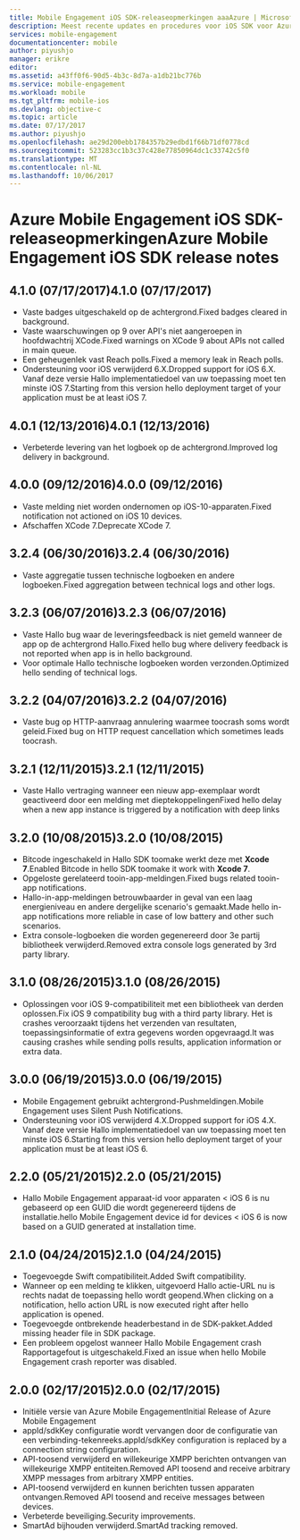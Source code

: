 ```yaml
---
title: Mobile Engagement iOS SDK-releaseopmerkingen aaaAzure | Microsoft Docs
description: Meest recente updates en procedures voor iOS SDK voor Azure Mobile Engagement
services: mobile-engagement
documentationcenter: mobile
author: piyushjo
manager: erikre
editor: 
ms.assetid: a43ff0f6-90d5-4b3c-8d7a-a1db21bc776b
ms.service: mobile-engagement
ms.workload: mobile
ms.tgt_pltfrm: mobile-ios
ms.devlang: objective-c
ms.topic: article
ms.date: 07/17/2017
ms.author: piyushjo
ms.openlocfilehash: ae29d200ebb1784357b29edbd1f66b71df0778cd
ms.sourcegitcommit: 523283cc1b3c37c428e77850964dc1c33742c5f0
ms.translationtype: MT
ms.contentlocale: nl-NL
ms.lasthandoff: 10/06/2017
---
```

# <a name="azure-mobile-engagement-ios-sdk-release-notes"></a><span data-ttu-id="12697-103">Azure Mobile Engagement iOS SDK-releaseopmerkingen</span><span class="sxs-lookup"><span data-stu-id="12697-103">Azure Mobile Engagement iOS SDK release notes</span></span>

## <a name="410-07172017"></a><span data-ttu-id="12697-104">4.1.0 (07/17/2017)</span><span class="sxs-lookup"><span data-stu-id="12697-104">4.1.0 (07/17/2017)</span></span>
* <span data-ttu-id="12697-105">Vaste badges uitgeschakeld op de achtergrond.</span><span class="sxs-lookup"><span data-stu-id="12697-105">Fixed badges cleared in background.</span></span>
* <span data-ttu-id="12697-106">Vaste waarschuwingen op 9 over API's niet aangeroepen in hoofdwachtrij XCode.</span><span class="sxs-lookup"><span data-stu-id="12697-106">Fixed warnings on XCode 9 about APIs not called in main queue.</span></span>
* <span data-ttu-id="12697-107">Een geheugenlek vast Reach polls.</span><span class="sxs-lookup"><span data-stu-id="12697-107">Fixed a memory leak in Reach polls.</span></span>
* <span data-ttu-id="12697-108">Ondersteuning voor iOS verwijderd 6.X.</span><span class="sxs-lookup"><span data-stu-id="12697-108">Dropped support for iOS 6.X.</span></span> <span data-ttu-id="12697-109">Vanaf deze versie Hallo implementatiedoel van uw toepassing moet ten minste iOS 7.</span><span class="sxs-lookup"><span data-stu-id="12697-109">Starting from this version hello deployment target of your application must be at least iOS 7.</span></span>

## <a name="401-12132016"></a><span data-ttu-id="12697-110">4.0.1 (12/13/2016)</span><span class="sxs-lookup"><span data-stu-id="12697-110">4.0.1 (12/13/2016)</span></span>
* <span data-ttu-id="12697-111">Verbeterde levering van het logboek op de achtergrond.</span><span class="sxs-lookup"><span data-stu-id="12697-111">Improved log delivery in background.</span></span>

## <a name="400-09122016"></a><span data-ttu-id="12697-112">4.0.0 (09/12/2016)</span><span class="sxs-lookup"><span data-stu-id="12697-112">4.0.0 (09/12/2016)</span></span>
* <span data-ttu-id="12697-113">Vaste melding niet worden ondernomen op iOS-10-apparaten.</span><span class="sxs-lookup"><span data-stu-id="12697-113">Fixed notification not actioned on iOS 10 devices.</span></span>
* <span data-ttu-id="12697-114">Afschaffen XCode 7.</span><span class="sxs-lookup"><span data-stu-id="12697-114">Deprecate XCode 7.</span></span>

## <a name="324-06302016"></a><span data-ttu-id="12697-115">3.2.4 (06/30/2016)</span><span class="sxs-lookup"><span data-stu-id="12697-115">3.2.4 (06/30/2016)</span></span>
* <span data-ttu-id="12697-116">Vaste aggregatie tussen technische logboeken en andere logboeken.</span><span class="sxs-lookup"><span data-stu-id="12697-116">Fixed aggregation between technical logs and other logs.</span></span>

## <a name="323-06072016"></a><span data-ttu-id="12697-117">3.2.3 (06/07/2016)</span><span class="sxs-lookup"><span data-stu-id="12697-117">3.2.3 (06/07/2016)</span></span>
* <span data-ttu-id="12697-118">Vaste Hallo bug waar de leveringsfeedback is niet gemeld wanneer de app op de achtergrond Hallo.</span><span class="sxs-lookup"><span data-stu-id="12697-118">Fixed hello bug where delivery feedback is not reported when app is in hello background.</span></span>
* <span data-ttu-id="12697-119">Voor optimale Hallo technische logboeken worden verzonden.</span><span class="sxs-lookup"><span data-stu-id="12697-119">Optimized hello sending of technical logs.</span></span>

## <a name="322-04072016"></a><span data-ttu-id="12697-120">3.2.2 (04/07/2016)</span><span class="sxs-lookup"><span data-stu-id="12697-120">3.2.2 (04/07/2016)</span></span>
* <span data-ttu-id="12697-121">Vaste bug op HTTP-aanvraag annulering waarmee toocrash soms wordt geleid.</span><span class="sxs-lookup"><span data-stu-id="12697-121">Fixed bug on HTTP request cancellation which sometimes leads toocrash.</span></span>

## <a name="321-12112015"></a><span data-ttu-id="12697-122">3.2.1 (12/11/2015)</span><span class="sxs-lookup"><span data-stu-id="12697-122">3.2.1 (12/11/2015)</span></span>
* <span data-ttu-id="12697-123">Vaste Hallo vertraging wanneer een nieuw app-exemplaar wordt geactiveerd door een melding met dieptekoppelingen</span><span class="sxs-lookup"><span data-stu-id="12697-123">Fixed hello delay when a new app instance is triggered by a notification with deep links</span></span>

## <a name="320-10082015"></a><span data-ttu-id="12697-124">3.2.0 (10/08/2015)</span><span class="sxs-lookup"><span data-stu-id="12697-124">3.2.0 (10/08/2015)</span></span>
* <span data-ttu-id="12697-125">Bitcode ingeschakeld in Hallo SDK toomake werkt deze met **Xcode 7**.</span><span class="sxs-lookup"><span data-stu-id="12697-125">Enabled Bitcode in hello SDK toomake it work with **Xcode 7**.</span></span>
* <span data-ttu-id="12697-126">Opgeloste gerelateerd tooin-app-meldingen.</span><span class="sxs-lookup"><span data-stu-id="12697-126">Fixed bugs related tooin-app notifications.</span></span>
* <span data-ttu-id="12697-127">Hallo-in-app-meldingen betrouwbaarder in geval van een laag energieniveau en andere dergelijke scenario's gemaakt.</span><span class="sxs-lookup"><span data-stu-id="12697-127">Made hello in-app notifications more reliable in case of low battery and other such scenarios.</span></span>
* <span data-ttu-id="12697-128">Extra console-logboeken die worden gegenereerd door 3e partij bibliotheek verwijderd.</span><span class="sxs-lookup"><span data-stu-id="12697-128">Removed extra console logs generated by 3rd party library.</span></span>

## <a name="310-08262015"></a><span data-ttu-id="12697-129">3.1.0 (08/26/2015)</span><span class="sxs-lookup"><span data-stu-id="12697-129">3.1.0 (08/26/2015)</span></span>
* <span data-ttu-id="12697-130">Oplossingen voor iOS 9-compatibiliteit met een bibliotheek van derden oplossen.</span><span class="sxs-lookup"><span data-stu-id="12697-130">Fix iOS 9 compatibility bug with a third party library.</span></span> <span data-ttu-id="12697-131">Het is crashes veroorzaakt tijdens het verzenden van resultaten, toepassingsinformatie of extra gegevens worden opgevraagd.</span><span class="sxs-lookup"><span data-stu-id="12697-131">It was causing crashes while sending polls results, application information or extra data.</span></span>

## <a name="300-06192015"></a><span data-ttu-id="12697-132">3.0.0 (06/19/2015)</span><span class="sxs-lookup"><span data-stu-id="12697-132">3.0.0 (06/19/2015)</span></span>
* <span data-ttu-id="12697-133">Mobile Engagement gebruikt achtergrond-Pushmeldingen.</span><span class="sxs-lookup"><span data-stu-id="12697-133">Mobile Engagement uses Silent Push Notifications.</span></span>
* <span data-ttu-id="12697-134">Ondersteuning voor iOS verwijderd 4.X.</span><span class="sxs-lookup"><span data-stu-id="12697-134">Dropped support for iOS 4.X.</span></span> <span data-ttu-id="12697-135">Vanaf deze versie Hallo implementatiedoel van uw toepassing moet ten minste iOS 6.</span><span class="sxs-lookup"><span data-stu-id="12697-135">Starting from this version hello deployment target of your application must be at least iOS 6.</span></span>

## <a name="220-05212015"></a><span data-ttu-id="12697-136">2.2.0 (05/21/2015)</span><span class="sxs-lookup"><span data-stu-id="12697-136">2.2.0 (05/21/2015)</span></span>
* <span data-ttu-id="12697-137">Hallo Mobile Engagement apparaat-id voor apparaten < iOS 6 is nu gebaseerd op een GUID die wordt gegenereerd tijdens de installatie.</span><span class="sxs-lookup"><span data-stu-id="12697-137">hello Mobile Engagement device id for devices < iOS 6 is now based on a GUID generated at installation time.</span></span>

## <a name="210-04242015"></a><span data-ttu-id="12697-138">2.1.0 (04/24/2015)</span><span class="sxs-lookup"><span data-stu-id="12697-138">2.1.0 (04/24/2015)</span></span>
* <span data-ttu-id="12697-139">Toegevoegde Swift compatibiliteit.</span><span class="sxs-lookup"><span data-stu-id="12697-139">Added Swift compatibility.</span></span>
* <span data-ttu-id="12697-140">Wanneer op een melding te klikken, uitgevoerd Hallo actie-URL nu is rechts nadat de toepassing hello wordt geopend.</span><span class="sxs-lookup"><span data-stu-id="12697-140">When clicking on a notification, hello action URL is now executed right after hello application is opened.</span></span>
* <span data-ttu-id="12697-141">Toegevoegde ontbrekende headerbestand in de SDK-pakket.</span><span class="sxs-lookup"><span data-stu-id="12697-141">Added missing header file in SDK package.</span></span>
* <span data-ttu-id="12697-142">Een probleem opgelost wanneer Hallo Mobile Engagement crash Rapportagefout is uitgeschakeld.</span><span class="sxs-lookup"><span data-stu-id="12697-142">Fixed an issue when hello Mobile Engagement crash reporter was disabled.</span></span>

## <a name="200-02172015"></a><span data-ttu-id="12697-143">2.0.0 (02/17/2015)</span><span class="sxs-lookup"><span data-stu-id="12697-143">2.0.0 (02/17/2015)</span></span>
* <span data-ttu-id="12697-144">Initiële versie van Azure Mobile Engagement</span><span class="sxs-lookup"><span data-stu-id="12697-144">Initial Release of Azure Mobile Engagement</span></span>
* <span data-ttu-id="12697-145">appId/sdkKey configuratie wordt vervangen door de configuratie van een verbinding-tekenreeks.</span><span class="sxs-lookup"><span data-stu-id="12697-145">appId/sdkKey configuration is replaced by a connection string configuration.</span></span>
* <span data-ttu-id="12697-146">API-toosend verwijderd en willekeurige XMPP berichten ontvangen van willekeurige XMPP entiteiten.</span><span class="sxs-lookup"><span data-stu-id="12697-146">Removed API toosend and receive arbitrary XMPP messages from arbitrary XMPP entities.</span></span>
* <span data-ttu-id="12697-147">API-toosend verwijderd en kunnen berichten tussen apparaten ontvangen.</span><span class="sxs-lookup"><span data-stu-id="12697-147">Removed API toosend and receive messages between devices.</span></span>
* <span data-ttu-id="12697-148">Verbeterde beveiliging.</span><span class="sxs-lookup"><span data-stu-id="12697-148">Security improvements.</span></span>
* <span data-ttu-id="12697-149">SmartAd bijhouden verwijderd.</span><span class="sxs-lookup"><span data-stu-id="12697-149">SmartAd tracking removed.</span></span>
